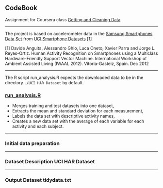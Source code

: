 
## CodeBook
Assignment for Coursera class [Getting and Cleaning Data](https://class.coursera.org/getdata-002)

---

The project is based on accelerometer data in the
[Samsung Smartphones Data Set](https://d396qusza40orc.cloudfront.net/getdata%2Fprojectfiles%2FUCI%20HAR%20Dataset.zip "Download Smartphone Data")
from [UCI Smartphone Datasets](http://archive.ics.uci.edu/ml/datasets/Human+Activity+Recognition+Using+Smartphones) [1]

[1] Davide Anguita, Alessandro Ghio, Luca Oneto, Xavier Parra and Jorge L. Reyes-Ortiz. Human Activity Recognition on Smartphones using a Multiclass Hardware-Friendly Support Vector Machine. International Workshop of Ambient Assisted Living (IWAAL 2012). Vitoria-Gasteiz, Spain. Dec 2012

---

The R script run_analysis.R expects the downloaded data to be in the directory
`./UCI HAR Dataset` by default.


### [run_analysis.R](https://www.github.com/annwitbrock/DataClean)
* Merges training and test datasets into one dataset,
* Extracts the mean and standard deviation for each measurement,
* Labels the data set with descriptive activity names,
* Creates a new data set with the average of each variable for each activity and each subject.

---

### Initial data preparation
 
 
---
 
### Dataset Description UCI HAR Dataset
 
---

### Output Dataset tidydata.txt
 